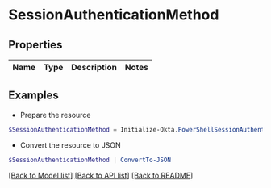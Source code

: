 # SessionAuthenticationMethod
## Properties

Name | Type | Description | Notes
------------ | ------------- | ------------- | -------------

## Examples

- Prepare the resource
```powershell
$SessionAuthenticationMethod = Initialize-Okta.PowerShellSessionAuthenticationMethod 
```

- Convert the resource to JSON
```powershell
$SessionAuthenticationMethod | ConvertTo-JSON
```

[[Back to Model list]](../README.md#documentation-for-models) [[Back to API list]](../README.md#documentation-for-api-endpoints) [[Back to README]](../README.md)

